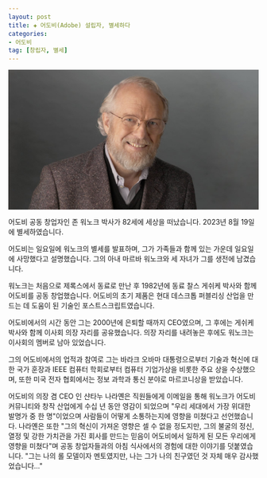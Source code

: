 ```yaml
---
layout: post  
title: ✚ 어도비(Adobe) 설립자, 별세하다
categories:
- 어도비
tag: [창립자, 별세]
---
```


<div class="markdown-image">
<img src="/assets/article_images/2023-08-21-adobe-co-founder-dies/1.jpeg" alt="" align="middle"/> </div>


<p class="drop-korean">
어도비 공동 창업자인 존 워노크 박사가 82세에 세상을 떠났습니다. 2023년 8월 19일에 별세하였습니다.
</p>

어도비는 일요일에 워노크의 별세를 발표하며, 그가 가족들과 함께 있는 가운데 일요일에 사망했다고 설명했습니다. 그의 아내 마르바 워노크와 세 자녀가 그를 생전에 남겼습니다.

워노크는 처음으로 제록스에서 동료로 만난 후 1982년에 동료 찰스 게쉬케 박사와 함께 어도비를 공동 창업했습니다. 어도비의 초기 제품은 현대 데스크톱 퍼블리싱 산업을 만드는 데 도움이 된 기술인 포스트스크립트였습니다.

어도비에서의 시간 동안 그는 2000년에 은퇴할 때까지 CEO였으며, 그 후에는 게쉬케 박사와 함께 이사회 의장 자리를 공유했습니다. 의장 자리를 내려놓은 후에도 워노크는 이사회의 멤버로 남아 있었습니다.

그의 어도비에서의 업적과 참여로 그는 바라크 오바마 대통령으로부터 기술과 혁신에 대한 국가 훈장과 IEEE 컴퓨터 학회로부터 컴퓨터 기업가상을 비롯한 주요 상을 수상했으며, 또한 미국 전자 협회에서는 정보 과학과 통신 분야로 마르코니상을 받았습니다.

어도비의 의장 겸 CEO 인 샨타누 나라옌은 직원들에게 이메일을 통해 워노크가 어도비 커뮤니티와 창작 산업에게 수십 년 동안 영감이 되었으며 "우리 세대에서 가장 위대한 발명가 중 한 명"이었으며 사람들이 어떻게 소통하는지에 영향을 미쳤다고 선언했습니다. 나라옌은 또한 "그의 혁신이 가져온 영향은 셀 수 없을 정도지만, 그의 불굴의 정신, 열정 및 강한 가치관을 가진 회사를 만드는 믿음이 어도비에서 일하게 된 모든 우리에게 영향을 미쳤다"며 공동 창업자들과의 아침 식사에서의 경험에 대한 이야기를 덧붙였습니다. "그는 나의 롤 모델이자 멘토였지만, 나는 그가 나의 친구였던 것 자체 매우 감사했었습니다..."